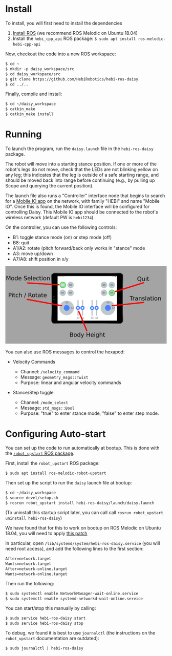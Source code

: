 # Install

To install, you will first need to install the dependencies

1. [Install ROS](http://wiki.ros.org/melodic/Installation/Ubuntu) (we recommend ROS Melodic on Ubuntu 18.04)
1. Install the `hebi_cpp_api` ROS package:
`$ sudo apt install ros-melodic-hebi-cpp-api`

Now, checkout the code into a new ROS workspace:

```
$ cd ~
$ mkdir -p daisy_workspace/src
$ cd daisy_workspace/src
$ git clone https://github.com/HebiRobotics/hebi-ros-daisy
$ cd ../..
```

Finally, compile and install:

```
$ cd ~/daisy_workspace
$ catkin_make
$ catkin_make install
```

# Running

To launch the program, run the `daisy.launch` file in the `hebi-ros-daisy` package.

The robot will move into a starting stance position.  If one or more of the robot's legs do not move, check that the LEDs are not blinking yellow on any leg; this indicates that the leg is outside of a safe starting range, and should be moved back into range before continuing (e.g., by pulling up Scope and querying the current position).

The launch file also runs a "Controller" interface node that begins to search for a [Mobile IO app](http://docs.hebi.us/tools.html#mobile-io) on the network, with family "HEBI" and name "Mobile IO".  Once this is found, the Mobile IO interface will be configured for controlling Daisy.  This Mobile IO app should be connected to the robot's wireless network (default PW is `hebi1234`).

On the controller, you can use the following controls:

* B1: toggle stance mode (on) or step mode (off)
* B8: quit
* A1/A2: rotate (pitch forward/back only works in "stance" mode
* A3: move up/down
* A7/A8: shift position in x/y

![Controller Image](controller.png)

You can also use ROS messages to control the hexapod:

* Velocity Commands
  * Channel: `/velocity_command`
  * Message: `geometry_msgs::Twist`
  * Purpose: linear and angular velocity commands

* Stance/Step toggle
  * Channel: `/mode_select`
  * Message: `std_msgs::Bool`
  * Purpose: "true" to enter stance mode, "false" to enter step mode.

# Configuring Auto-start

You can set up the code to run automatically at bootup.  This is done with the [`robot_upstart` ROS package](http://docs.ros.org/melodic/api/robot_upstart/html).

First, install the `robot_upstart` ROS package:

```
$ sudo apt install ros-melodic-robot-upstart
```

Then set up the script to run the `daisy` launch file at bootup:

```
$ cd ~/daisy_workspace
$ source devel/setup.sh
$ rosrun robot_upstart install hebi-ros-daisy/launch/daisy.launch
```

(To uninstall this startup script later, you can call call `rosrun robot_upstart uninstall hebi-ros-daisy`)

We have found that for this to work on bootup on ROS Melodic on Ubuntu 18.04, you will need to apply [this patch](
https://github.com/clearpathrobotics/robot_upstart/issues/71 )

In particular, open `/lib/systemd/system/hebi-ros-daisy.service` (you will need root access), and add the following lines to the first section:
```
After=network.target
Wants=network.target
After=network-online.target
Wants=network-online.target
```

Then run the following:
```
$ sudo systemctl enable NetworkManager-wait-online.service
$ sudo systemctl enable systemd-networkd-wait-online.service
```

You can start/stop this manually by calling:
```
$ sudo service hebi-ros-daisy start
$ sudo service hebi-ros-daisy stop
```

To debug, we found it is best to use `journalctl` (the instructions on the `robot_upstart` documentation are outdated):

```
$ sudo journalctl | hebi-ros-daisy
```

